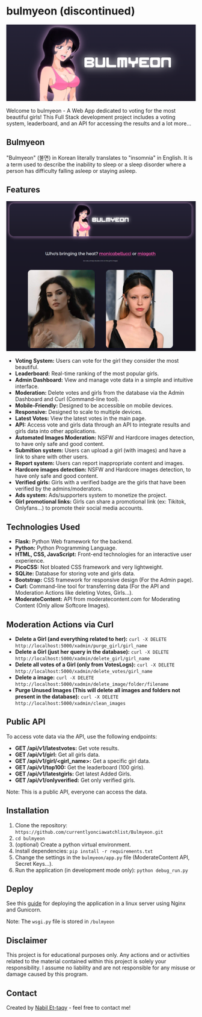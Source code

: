 # bulmyeon (discontinued)

<p align="center">
  <img src="images/logo.png" />
</p>

Welcome to bulmyeon - A Web App dedicated to voting for the most beautiful girls! This Full Stack development project includes a voting system, leaderboard, and an API for accessing the results and a lot more...

## Bulmyeon

"Bulmyeon" (불면) in Korean literally translates to "insomnia" in English. It is a term used to describe the inability to sleep or a sleep disorder where a person has difficulty falling asleep or staying asleep.

## Features

![Main](images/index.png)

- **Voting System:** Users can vote for the girl they consider the most beautiful.
- **Leaderboard:** Real-time ranking of the most popular girls.
- **Admin Dashboard:** View and manage vote data in a simple and intuitive interface.
- **Moderation:** Delete votes and girls from the database via the Admin Dashboard and Curl (Command-line tool).
- **Mobile-Friendly:** Designed to be accessible on mobile devices.
- **Responsive:** Designed to scale to multiple devices.
- **Latest Votes:** View the latest votes in the main page.
- **API:** Access vote and girls data through an API to integrate results and girls data into other applications.
- **Automated Images Moderation:** NSFW and Hardcore images detection, to have only safe and good content.
- **Submition system:** Users can upload a girl (with images) and have a link to share with other users. 
- **Report system:** Users can report inappropriate content and images.
- **Hardcore images detection:** NSFW and Hardcore images detection, to have only safe and good content.
- **Verified girls:** Girls with a verified badge are the girls that have been verified by the admins/moderators.
- **Ads system:** Ads/supporters system to monetize the project.
- **Girl promotional links:** Girls can share a promotional link (ex: Tikitok, Onlyfans...) to promote their social media accounts. 


## Technologies Used

- **Flask:** Python Web framework for the backend.
- **Python:** Python Programming Language. 
- **HTML, CSS, JavaScript:** Front-end technologies for an interactive user experience.
- **PicoCSS:** Not bloated CSS framework and very lightweight. 
- **SQLite:** Database for storing vote and girls data.
- **Bootstrap:** CSS framework for responsive design (For the Admin page).
- **Curl:** Command-line tool for transferring data (For the API and Moderation Actions like deleting Votes, Girls...).
- **ModerateContent:** API from moderatecontent.com for Moderating Content (Only allow Softcore Images).

## Moderation Actions via Curl

- **Delete a Girl (and everything related to her):** `curl -X DELETE http://localhost:5000/xadmin/purge_girl/girl_name`
- **Delete a Girl (just her query in the database):** `curl -X DELETE http://localhost:5000/xadmin/delete_girl/girl_name`
- **Delete all votes of a Girl (only from VotesLogs):** `curl -X DELETE http://localhost:5000/xadmin/delete_votes/girl_name`
- **Delete a image:** `curl -X DELETE http://localhost:5000/xadmin/delete_image/folder/filename`
- **Purge Unused Images (This will delete all images and folders not present in the database):** `curl -X DELETE http://localhost:5000/xadmin/clean_images`

## Public API

To access vote data via the API, use the following endpoints:

- **GET /api/v1/latestvotes:** Get vote results.
- **GET /api/v1/girl:** Get all girls data.
- **GET /api/v1/girl/<girl_name>:** Get a specific girl data.
- **GET /api/v1/top100:** Get the leaderboard (100 girls).
- **GET /api/v1/latestgirls:** Get latest Added Girls.
- **GET /api/v1/onlyverified:** Get only verified girls.

Note: This is a public API, everyone can access the data.

## Installation

1. Clone the repository: `https://github.com/currentlyonciawatchlist/Bulmyeon.git`
2. `cd bulmyeon`
3. (optional) Create a python virtual environment. 
4. Install dependencies: `pip install -r requirements.txt`
5. Change the settings in the `bulmyeon/app.py` file (ModerateContent API, Secret Keys...).
6. Run the application (in development mode only): `python debug_run.py`

## Deploy

See this [guide](https://dev.to/brandonwallace/deploy-flask-the-easy-way-with-gunicorn-and-nginx-jgc) for deploying the application in a linux server using Nginx and Gunicorn.

Note: The `wsgi.py` file is stored in `/bulmyeon`

## Disclaimer

This project is for educational purposes only. Any actions and or activities related to the material contained within this project is solely your responsibility. I assume no liability and are not responsible for any misuse or damage caused by this program.

## Contact

Created by [Nabil Et-taqy](https://github.com/nabilettaqy) - feel free to contact me!

